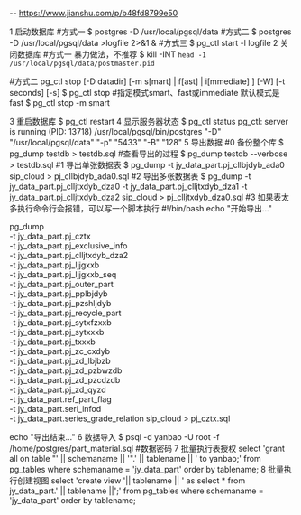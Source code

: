 
--  https://www.jianshu.com/p/b48fd8799e50

1 启动数据库
#方式一
$ postgres -D /usr/local/pgsql/data
#方式二
$ postgres -D /usr/local/pgsql/data >logfile 2>&1 &
#方式三
$ pg_ctl start -l logfile
2 关闭数据库
#方式一 暴力做法，不推荐
$ kill -INT `head -1 /usr/local/pgsql/data/postmaster.pid`
 
#方式二 pg_ctl stop [-D datadir] [-m s[mart] | f[ast] | i[mmediate] ] [-W] [-t seconds] [-s]
$ pg_ctl stop
#指定模式smart、fast或immediate 默认模式是fast
$ pg_ctl stop -m smart
 
 
3 重启数据库
$ pg_ctl restart
4 显示服务器状态
$ pg_ctl status
pg_ctl: server is running (PID: 13718)
/usr/local/pgsql/bin/postgres "-D" "/usr/local/pgsql/data" "-p" "5433" "-B" "128"
5 导出数据
#0 备份整个库
$ pg_dump testdb > testdb.sql
#查看导出的过程
$ pg_dump testdb --verbose > testdb.sql
#1 导出单张数据表 
$ pg_dump -t jy_data_part.pj_cllbjdyb_ada0 sip_cloud > pj_cllbjdyb_ada0.sql
#2 导出多张数据表
$ pg_dump -t jy_data_part.pj_clljtxdyb_dza0 -t jy_data_part.pj_clljtxdyb_dza1 -t jy_data_part.pj_clljtxdyb_dza2  sip_cloud > pj_clljtxdyb_dza0.sql
#3 如果表太多执行命令行会报错，可以写一个脚本执行
#!/bin/bash
echo "开始导出..."
 
pg_dump \
-t jy_data_part.pj_cztx \
-t jy_data_part.pj_exclusive_info \
-t jy_data_part.pj_clljtxdyb_dza2 \
-t jy_data_part.pj_ljjgxxb \
-t jy_data_part.pj_ljjgxxb_seq \
-t jy_data_part.pj_outer_part \
-t jy_data_part.pj_pplbjdyb \
-t jy_data_part.pj_pzshljdyb \
-t jy_data_part.pj_recycle_part \
-t jy_data_part.pj_sytxfzxxb \
-t jy_data_part.pj_sytxxxb \
-t jy_data_part.pj_txxxb \
-t jy_data_part.pj_zc_cxdyb \
-t jy_data_part.pj_zd_lbjbzb \
-t jy_data_part.pj_zd_pzbwzdb \
-t jy_data_part.pj_zd_pzcdzdb \
-t jy_data_part.pj_zd_qyzd \
-t jy_data_part.ref_part_flag \
-t jy_data_part.seri_infod \
-t jy_data_part.series_grade_relation sip_cloud > pj_cztx.sql
 
echo "导出结束..."
6 数据导入
$ psql -d yanbao -U root -f /home/postgres/part_material.sql
#数据密码
7 批量执行表授权
select 'grant all on table "' || schemaname || '".' || tablename || ' to yanbao;' from pg_tables
where schemaname = 'jy_data_part'
order by tablename;
8 批量执行创建视图
select 'create view '|| tablename || ' as select * from jy_data_part.' || tablename ||';' from pg_tables
where schemaname = 'jy_data_part'
order by tablename;
